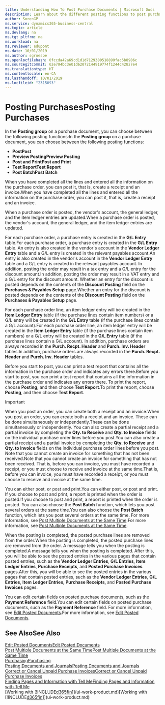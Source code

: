 ```yaml
---
title: Understanding How To Post Purchase Documents | Microsoft Docs
description: Learn about the different posting functions to post purchase documents, and how you can update posted documents.
author: SorenGP
ms.service: dynamics365-business-central
ms.topic: article
ms.devlang: na
ms.tgt_pltfrm: na
ms.workload: na
ms.reviewer: edupont
ms.date: 10/01/2019
ms.author: sgroespe
ms.openlocfilehash: 0fccda42a69cd1d1d7129380518890fac5b8986c
ms.sourcegitcommit: 02e704bc3e01d62072144919774f1244c42827e4
ms.translationtype: HT
ms.contentlocale: en-CA
ms.lasthandoff: 10/01/2019
ms.locfileid: "2315093"
---
```

# <a name="posting-purchases"></a><span data-ttu-id="9b576-103">Posting Purchases</span><span class="sxs-lookup"><span data-stu-id="9b576-103">Posting Purchases</span></span>
<span data-ttu-id="9b576-104">In the **Posting group** on a purchase document, you can choose between the following posting functions:</span><span class="sxs-lookup"><span data-stu-id="9b576-104">In the **Posting group** on a purchase document, you can choose between the following posting functions:</span></span>

* <span data-ttu-id="9b576-105">**Post**</span><span class="sxs-lookup"><span data-stu-id="9b576-105">**Post**</span></span>
* <span data-ttu-id="9b576-106">**Preview Posting**</span><span class="sxs-lookup"><span data-stu-id="9b576-106">**Preview Posting**</span></span>
* <span data-ttu-id="9b576-107">**Post and Print**</span><span class="sxs-lookup"><span data-stu-id="9b576-107">**Post and Print**</span></span>
* <span data-ttu-id="9b576-108">**Test Report**</span><span class="sxs-lookup"><span data-stu-id="9b576-108">**Test Report**</span></span>
* <span data-ttu-id="9b576-109">**Post Batch**</span><span class="sxs-lookup"><span data-stu-id="9b576-109">**Post Batch**</span></span>

<span data-ttu-id="9b576-110">When you have completed all the lines and entered all the information on the purchase order, you can post it, that is, create a receipt and an invoice.</span><span class="sxs-lookup"><span data-stu-id="9b576-110">When you have completed all the lines and entered all the information on the purchase order, you can post it, that is, create a receipt and an invoice.</span></span>

<span data-ttu-id="9b576-111">When a purchase order is posted, the vendor's account, the general ledger, and the item ledger entries are updated.</span><span class="sxs-lookup"><span data-stu-id="9b576-111">When a purchase order is posted, the vendor's account, the general ledger, and the item ledger entries are updated.</span></span>

<span data-ttu-id="9b576-112">For each purchase order, a purchase entry is created in the **G/L Entry** table.</span><span class="sxs-lookup"><span data-stu-id="9b576-112">For each purchase order, a purchase entry is created in the **G/L Entry** table.</span></span> <span data-ttu-id="9b576-113">An entry is also created in the vendor's account in the **Vendor Ledger Entry** table and a G/L entry is created in the relevant payables account.</span><span class="sxs-lookup"><span data-stu-id="9b576-113">An entry is also created in the vendor's account in the **Vendor Ledger Entry** table and a G/L entry is created in the relevant payables account.</span></span> <span data-ttu-id="9b576-114">In addition, posting the order may result in a tax entry and a G/L entry for the discount amount.</span><span class="sxs-lookup"><span data-stu-id="9b576-114">In addition, posting the order may result in a VAT entry and a G/L entry for the discount amount.</span></span> <span data-ttu-id="9b576-115">Whether an entry for the discount is posted depends on the contents of the **Discount Posting** field on the **Purchases & Payables Setup** page.</span><span class="sxs-lookup"><span data-stu-id="9b576-115">Whether an entry for the discount is posted depends on the contents of the **Discount Posting** field on the **Purchases & Payables Setup** page.</span></span>

<span data-ttu-id="9b576-116">For each purchase order line, an item ledger entry will be created in the **Item Ledger Entry** table (if the purchase lines contain item numbers) or a G/L entry will be created in the **G/L Entry** table (if the purchase lines contain a G/L account).</span><span class="sxs-lookup"><span data-stu-id="9b576-116">For each purchase order line, an item ledger entry will be created in the **Item Ledger Entry** table (if the purchase lines contain item numbers) or a G/L entry will be created in the **G/L Entry** table (if the purchase lines contain a G/L account).</span></span> <span data-ttu-id="9b576-117">In addition, purchase orders are always recorded in the **Purch. Recpt. Header** and **Purch. Inv. Header** tables.</span><span class="sxs-lookup"><span data-stu-id="9b576-117">In addition, purchase orders are always recorded in the **Purch. Recpt. Header** and **Purch. Inv. Header** tables.</span></span>

<span data-ttu-id="9b576-118">Before you start to post, you can print a test report that contains all the information in the purchase order and indicates any errors there.</span><span class="sxs-lookup"><span data-stu-id="9b576-118">Before you start to post, you can print a test report that contains all the information in the purchase order and indicates any errors there.</span></span> <span data-ttu-id="9b576-119">To print the report, choose **Posting**, and then choose **Test Report**.</span><span class="sxs-lookup"><span data-stu-id="9b576-119">To print the report, choose **Posting**, and then choose **Test Report**.</span></span>

> [!IMPORTANT]  
>   <span data-ttu-id="9b576-120">When you post an order, you can create both a receipt and an invoice.</span><span class="sxs-lookup"><span data-stu-id="9b576-120">When you post an order, you can create both a receipt and an invoice.</span></span> <span data-ttu-id="9b576-121">These can be done simultaneously or independently.</span><span class="sxs-lookup"><span data-stu-id="9b576-121">These can be done simultaneously or independently.</span></span> <span data-ttu-id="9b576-122">You can also create a partial receipt and a partial invoice by completing the **Qty. to Receive** and **Qty. to Invoice** fields on the individual purchase order lines before you post.</span><span class="sxs-lookup"><span data-stu-id="9b576-122">You can also create a partial receipt and a partial invoice by completing the **Qty. to Receive** and **Qty. to Invoice** fields on the individual purchase order lines before you post.</span></span> <span data-ttu-id="9b576-123">Note that you cannot create an invoice for something that has not been received.</span><span class="sxs-lookup"><span data-stu-id="9b576-123">Note that you cannot create an invoice for something that has not been received.</span></span> <span data-ttu-id="9b576-124">That is, before you can invoice, you must have recorded a receipt, or you must choose to receive and invoice at the same time.</span><span class="sxs-lookup"><span data-stu-id="9b576-124">That is, before you can invoice, you must have recorded a receipt, or you must choose to receive and invoice at the same time.</span></span>

<span data-ttu-id="9b576-125">You can either post, or post and print.</span><span class="sxs-lookup"><span data-stu-id="9b576-125">You can either post, or post and print.</span></span> <span data-ttu-id="9b576-126">If you choose to post and print, a report is printed when the order is posted.</span><span class="sxs-lookup"><span data-stu-id="9b576-126">If you choose to post and print, a report is printed when the order is posted.</span></span> <span data-ttu-id="9b576-127">You can also choose the **Post Batch** function, which lets you post several orders at the same time.</span><span class="sxs-lookup"><span data-stu-id="9b576-127">You can also choose the **Post Batch** function, which lets you post several orders at the same time.</span></span> <span data-ttu-id="9b576-128">For more information, see [Post Multiple Documents at the Same Time](ui-batch-posting.md).</span><span class="sxs-lookup"><span data-stu-id="9b576-128">For more information, see [Post Multiple Documents at the Same Time](ui-batch-posting.md).</span></span>

<span data-ttu-id="9b576-129">When the posting is completed, the posted purchase lines are removed from the order.</span><span class="sxs-lookup"><span data-stu-id="9b576-129">When the posting is completed, the posted purchase lines are removed from the order.</span></span> <span data-ttu-id="9b576-130">A message tells you when the posting is completed.</span><span class="sxs-lookup"><span data-stu-id="9b576-130">A message tells you when the posting is completed.</span></span> <span data-ttu-id="9b576-131">After this, you will be able to see the posted entries in the various pages that contain posted entries, such as the **Vendor Ledger Entries**, **G/L Entries**, **Item Ledger Entries**, **Purchase Receipts**, and **Posted Purchase Invoices** pages.</span><span class="sxs-lookup"><span data-stu-id="9b576-131">After this, you will be able to see the posted entries in the various pages that contain posted entries, such as the **Vendor Ledger Entries**, **G/L Entries**, **Item Ledger Entries**, **Purchase Receipts**, and **Posted Purchase Invoices** pages.</span></span>

<span data-ttu-id="9b576-132">You can edit certain fields on posted purchase documents, such as the **Payment Reference** field.</span><span class="sxs-lookup"><span data-stu-id="9b576-132">You can edit certain fields on posted purchase documents, such as the **Payment Reference** field.</span></span> <span data-ttu-id="9b576-133">For more information, see [Edit Posted Documents](across-edit-posted-document.md).</span><span class="sxs-lookup"><span data-stu-id="9b576-133">For more information, see [Edit Posted Documents](across-edit-posted-document.md).</span></span>

## <a name="see-also"></a><span data-ttu-id="9b576-134">See Also</span><span class="sxs-lookup"><span data-stu-id="9b576-134">See Also</span></span>
[<span data-ttu-id="9b576-135">Edit Posted Documents</span><span class="sxs-lookup"><span data-stu-id="9b576-135">Edit Posted Documents</span></span>](across-edit-posted-document.md)  
[<span data-ttu-id="9b576-136">Post Multiple Documents at the Same Time</span><span class="sxs-lookup"><span data-stu-id="9b576-136">Post Multiple Documents at the Same Time</span></span>](ui-batch-posting.md)  
[<span data-ttu-id="9b576-137">Purchasing</span><span class="sxs-lookup"><span data-stu-id="9b576-137">Purchasing</span></span>](purchasing-manage-purchasing.md)  
[<span data-ttu-id="9b576-138">Posting Documents and Journals</span><span class="sxs-lookup"><span data-stu-id="9b576-138">Posting Documents and Journals</span></span>](ui-post-documents-journals.md)  
[<span data-ttu-id="9b576-139">Correct or Cancel Unpaid Purchase Invoices</span><span class="sxs-lookup"><span data-stu-id="9b576-139">Correct or Cancel Unpaid Purchase Invoices</span></span>](purchasing-how-correct-cancel-unpaid-purchase-invoices.md)  
[<span data-ttu-id="9b576-140">Finding Pages and Information with Tell Me</span><span class="sxs-lookup"><span data-stu-id="9b576-140">Finding Pages and Information with Tell Me</span></span>](ui-search.md)  
<span data-ttu-id="9b576-141">[Working with [!INCLUDE[d365fin](includes/d365fin_md.md)]](ui-work-product.md)</span><span class="sxs-lookup"><span data-stu-id="9b576-141">[Working with [!INCLUDE[d365fin](includes/d365fin_md.md)]](ui-work-product.md)</span></span>
